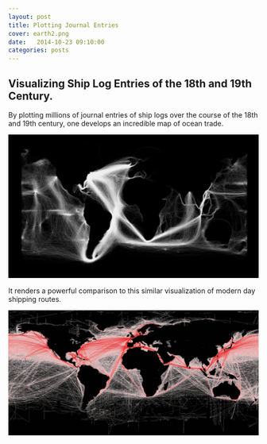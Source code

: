 ```yaml
---
layout: post
title: Plotting Journal Entries
cover: earth2.png
date:   2014-10-23 09:10:00
categories: posts
---
```

Visualizing Ship Log Entries of the 18th and 19th Century.
------------
By plotting millions of journal entries of ship logs over the course of the 18th and 19th century, one develops an incredible map of ocean trade.

![oldimage_ships](/images/datajournalinverted.jpg "19th century")

It renders a powerful comparison to this similar visualization of modern day shipping routes.

![newimage_ships](/images/datajournalrecent.jpg "21st century")

